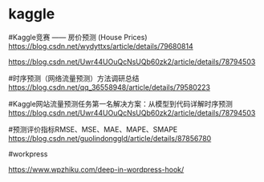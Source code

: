 # kaggle

#Kaggle竞赛 —— 房价预测 (House Prices)
https://blog.csdn.net/wydyttxs/article/details/79680814


https://blog.csdn.net/Uwr44UOuQcNsUQb60zk2/article/details/78794503

#时序预测（网络流量预测）方法调研总结
https://blog.csdn.net/qq_36558948/article/details/79580223


#Kaggle网站流量预测任务第一名解决方案：从模型到代码详解时序预测
https://blog.csdn.net/Uwr44UOuQcNsUQb60zk2/article/details/78794503

#预测评价指标RMSE、MSE、MAE、MAPE、SMAPE
https://blog.csdn.net/guolindonggld/article/details/87856780





#workpress

https://www.wpzhiku.com/deep-in-wordpress-hook/ 








